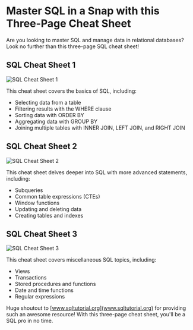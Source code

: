 # Master SQL in a Snap with this Three-Page Cheat Sheet

Are you looking to master SQL and manage data in relational databases? Look no further than this three-page SQL cheat sheet! 

## SQL Cheat Sheet 1

![SQL Cheat Sheet 1](https://www.googleapis.com/download/storage/v1/b/kaggle-forum-message-attachments/o/inbox%2F2934599%2Fb1ff46d5dd9e9b5d7844b2d030cc495a%2FSQL-Cheet-Sheet-1.png?generation=1663204744262779&alt=media)

This cheat sheet covers the basics of SQL, including:

- Selecting data from a table
- Filtering results with the WHERE clause
- Sorting data with ORDER BY
- Aggregating data with GROUP BY
- Joining multiple tables with INNER JOIN, LEFT JOIN, and RIGHT JOIN

## SQL Cheat Sheet 2

![SQL Cheat Sheet 2](https://www.googleapis.com/download/storage/v1/b/kaggle-forum-message-attachments/o/inbox%2F2934599%2Fcbca885afd1947eee1258dd5464c4f1e%2FSQL-Cheat-Sheet-2.png?generation=1663204894951118&alt=media)

This cheat sheet delves deeper into SQL with more advanced statements, including:

- Subqueries
- Common table expressions (CTEs)
- Window functions
- Updating and deleting data
- Creating tables and indexes

## SQL Cheat Sheet 3

![SQL Cheat Sheet 3](https://www.googleapis.com/download/storage/v1/b/kaggle-forum-message-attachments/o/inbox%2F2934599%2F4ab794f6ae92a0135e5dd05eb8e06cc8%2FSQL-Cheat-Sheet-3.png?generation=1663204943271796&alt=media)

This cheat sheet covers miscellaneous SQL topics, including:

- Views
- Transactions
- Stored procedures and functions
- Date and time functions
- Regular expressions

Huge shoutout to [www.sqltutorial.org](www.sqltutorial.org) for providing such an awesome resource! With this three-page cheat sheet, you'll be a SQL pro in no time.